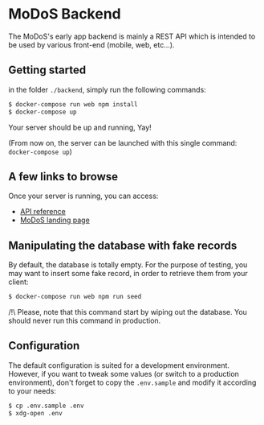 # MoDoS Backend

The MoDoS's early app backend is mainly a REST API which is intended to be used
by various front-end (mobile, web, etc...).

## Getting started

in the folder `./backend`, simply run the following commands:

```bash
$ docker-compose run web npm install
$ docker-compose up
```

Your server should be up and running, Yay!

(From now on, the server can be launched with this single command: `docker-compose up`)

## A few links to browse

Once your server is running, you can access:

- [API reference](http://localhost:3000/api/v1/doc/)
- [MoDoS landing page](http://localhost:3000/landing-page/index.html)

## Manipulating the database with fake records

By default, the database is totally empty. For the purpose of testing, you may
want to insert some fake record, in order to retrieve them from your client:

```bash
$ docker-compose run web npm run seed
```

/!\ Please, note that this command start by wiping out the database. You should
never run this command in production.

## Configuration

The default configuration is suited for a development environment. However, if
you want to tweak some values (or switch to a production environment), don't
forget to copy the `.env.sample` and modify it according to your needs:

```bash
$ cp .env.sample .env
$ xdg-open .env
```
